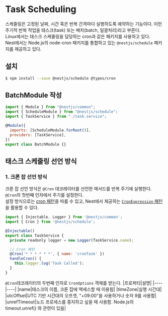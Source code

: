 # Task Scheduling

스케줄링은 고정된 날짜, 시간 혹은 반복 간격마다 실행하도록 예약하는 기능이다.
이런 주기적 반복 작업을 태스크(task) 또는 배치(batch, 일괄처리)라고 부른다.<br>
Linux에서는 태스크 스케줄링을 담당하는 cron과 같은 패키지를 사용하고 있다.<br>
Nest에서는 Node.js의 node-cron 패키지를 통합하고 있는 `@nestjs/schedule` 패키지를 제공하고 있다.

## 설치

```bash
$ npm install --save @nestjs/schedule @types/cron
```

## BatchModule 작성

```js
import { Module } from "@nestjs/common";
import { ScheduleModule } from "@nestjs/schedule";
import { TaskService } from "./task.service";

@Module({
  imports: [ScheduleModule.forRoot()],
  providers: [TaskService],
})
export class BatchModule {}
```

## 태스크 스케줄링 선언 방식

### 1. 크론 잡 선언 방식

크론 잡 선언 방식은 `@Cron` 데코레이터를 선언한 메서드를 반복 주기에 실행한다.<br>
`@Cron`의 첫번째 인자에서 주기를 설정한다.<br>
설정 방식으로는 [cron 패턴](http://crontab.org/)을 따를 수 있고, Nest에서 제공하는 [`CronExpression` 패턴](https://github.com/nestjs/schedule/blob/master/lib/enums/cron-expression.enum.ts)을 활용할 수 있다.

```js
import { Injectable, Logger } from '@nestjs/common';
import { Cron } from '@nestjs/schedule';

@Injectable()
export class TaskService {
  private readonly logger = new Logger(TaskService.name);

  // Cron 패턴
  @Cron('* * * * * *', { name: 'cronTask' })
  handleCron() {
    this.logger.log('Task Called');
  }
}
```

`@Cron`데코레이터의 두번째 인자로 `CronOptions` 객체를 받는다.
|프로퍼티|설명|
|----|----|
|name|태스크의 이름, 크론 잡에 액세스할 때 이용됨|
|timeZone|실행 시간대|
|utcOffset|UTC 기반 시간대의 오프셋, "+09:00"을 사용하거나 숫자 9를 사용함|
|unrefTimeout|노드 프로세스를 중지하고 싶을 때 사용함. Node.js의 timeout.unref() 와 관련이 있음|
